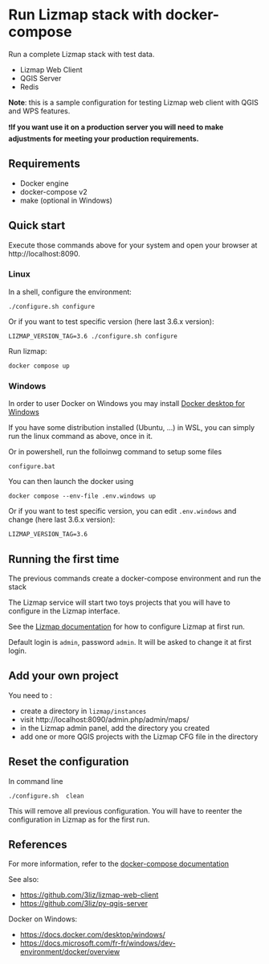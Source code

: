# Run Lizmap stack with docker-compose

Run a complete Lizmap stack with test data. 

- Lizmap Web Client
- QGIS Server
- Redis

**Note**: this is a sample configuration for testing Lizmap web client with QGIS and WPS features.

❗**If you want use it on a production server you will need to make adjustments for meeting 
your production requirements.**

## Requirements

- Docker engine
- docker-compose v2 
- make (optional in Windows)

## Quick start

Execute those commands above for your system and open your browser at http://localhost:8090.

### Linux

In a shell, configure the environment:
```
./configure.sh configure
```
Or if you want to test specific version (here last 3.6.x version):
```
LIZMAP_VERSION_TAG=3.6 ./configure.sh configure
```

Run lizmap:
```
docker compose up
```

### Windows

In order to user Docker on Windows you may install [Docker desktop for Windows](https://docs.docker.com/desktop/windows/install/)


If you have some distribution installed (Ubuntu, ...) in WSL, you can simply run the linux command as above, once in it. 

Or in powershell, run the folloinwg command to setup some files
``` 
configure.bat
``` 
You can then launch the docker using
``` 
docker compose --env-file .env.windows up
```
Or if you want to test specific version, you can edit `.env.windows` and change (here last 3.6.x version):

```
LIZMAP_VERSION_TAG=3.6
```

## Running the first time

The previous commands create a docker-compose environment and run the stack

The Lizmap service will start two toys projects that you will have to configure in the Lizmap
interface.

See the [Lizmap documentation](https://docs.lizmap.com) for how to configure Lizmap at first run.

Default login is `admin`, password `admin`. It will be asked to change it at first login.

## Add your own project

You need to :
* create a directory in `lizmap/instances`
* visit http://localhost:8090/admin.php/admin/maps/
* in the Lizmap admin panel, add the directory you created
* add one or more QGIS projects with the Lizmap CFG file in the directory

## Reset the configuration

In command line

```
./configure.sh  clean 
```

This will remove all previous configuration. You will have to reenter the configuration in Lizmap
as for the first run.

## References

For more information, refer to the [docker-compose documentation](https://docs.docker.com/compose/)

See also:

- https://github.com/3liz/lizmap-web-client
- https://github.com/3liz/py-qgis-server

Docker on Windows:

- https://docs.docker.com/desktop/windows/
- https://docs.microsoft.com/fr-fr/windows/dev-environment/docker/overview
